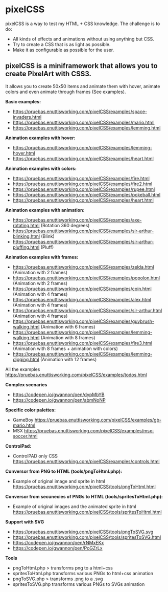# pixelCSS

pixelCSS is a way to test my HTML + CSS knowledge. The challenge is to do:

* All kinds of effects and animations without using anything but CSS.
* Try to create a CSS that is as light as possible.
* Make it as configurable as possible for the user.

## pixelCSS is a miniframework that allows you to create PixelArt with CSS3.

It allows you to create 50x50 items and animate them with hover, animate colors and even animate through frames (See examples).

**Basic examples:**

* https://pruebas.enuttisworking.com/pixelCSS/examples/space-invaders.html
* https://pruebas.enuttisworking.com/pixelCSS/examples/mario.html
* https://pruebas.enuttisworking.com/pixelCSS/examples/lemming.html

**Animation examples with hover:**

* https://pruebas.enuttisworking.com/pixelCSS/examples/lemming-hover.html
* https://pruebas.enuttisworking.com/pixelCSS/examples/heart.html

**Animation examples with colors:**

* https://pruebas.enuttisworking.com/pixelCSS/examples/fire.html
* https://pruebas.enuttisworking.com/pixelCSS/examples/fire2.html
* https://pruebas.enuttisworking.com/pixelCSS/examples/rupee.html
* https://pruebas.enuttisworking.com/pixelCSS/examples/pokeball.html
* https://pruebas.enuttisworking.com/pixelCSS/examples/heart.html

**Animation examples with animation:**

* https://pruebas.enuttisworking.com/pixelCSS/examples/axe-rotating.html (Rotation 360 degrees)
* https://pruebas.enuttisworking.com/pixelCSS/examples/sir-arthur-blinking.html (Blink)
* https://pruebas.enuttisworking.com/pixelCSS/examples/sir-arthur-pluffing.html (Pluff)

**Animation examples with frames:**

* https://pruebas.enuttisworking.com/pixelCSS/examples/zelda.html (Animation with 2 frames)
* https://pruebas.enuttisworking.com/pixelCSS/examples/popolon.html (Animation with 2 frames)
* https://pruebas.enuttisworking.com/pixelCSS/examples/coin.html (Animation with 4 frames)
* https://pruebas.enuttisworking.com/pixelCSS/examples/alex.html (Animation with 4 frames)
* https://pruebas.enuttisworking.com/pixelCSS/examples/sir-arthur.html (Animation with 4 frames)
* https://pruebas.enuttisworking.com/pixelCSS/examples/guybrush-walking.html (Animation with 6 frames)
* https://pruebas.enuttisworking.com/pixelCSS/examples/lemming-walking.html (Animation with 8 frames)
* https://pruebas.enuttisworking.com/pixelCSS/examples/fire3.html (Animation with 8 frames + animation with colors)
* https://pruebas.enuttisworking.com/pixelCSS/examples/lemming-digging.html (Animation with 12 frames)

All the examples https://pruebas.enuttisworking.com/pixelCSS/examples/todos.html

**Complex scenaries**

* https://codepen.io/gwannon/pen/dypMbYB
* https://codepen.io/gwannon/pen/abmNoNP

**Specific color palettes:**

* GameBoy https://pruebas.enuttisworking.com/pixelCSS/examples/gb-mario.html
* MSX https://pruebas.enuttisworking.com/pixelCSS/examples/msx-soccer.html

**ControlPad:**

* ControlPAD only CSS https://pruebas.enuttisworking.com/pixelCSS/examples/controls.html

**Conversor from PNG to HTML (tools/pngToHtml.php):**

* Example of original image and sprite in html https://pruebas.enuttisworking.com/pixelCSS/tools/pngToHtml.html

**Conversor from secunecies of PNGs to HTML (tools/spritesToHtml.php):**

* Example of original images and the animated sprite in html https://pruebas.enuttisworking.com/pixelCSS/tools/spritesToHtml.html

**Support with SVG**

* https://pruebas.enuttisworking.com/pixelCSS/tools/pngToSVG.svg
* https://pruebas.enuttisworking.com/pixelCSS/tools/spritesToSVG.html
* https://codepen.io/gwannon/pen/rNMxEKx
* https://codepen.io/gwannon/pen/PoGZrLx


**Tools**

* pngToHtml.php > transforms png to a html+css
* spritesToHtml.php transforms various PNGs to html+css animation
* pngToSVG.php > transforms .png to a .svg
* spritesToSVG.php transforms various PNGs to SVGs animation

